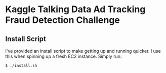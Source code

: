 # Kaggle Talking Data Ad Tracking Fraud Detection Challenge


## Install Script

I've provided an install script to make getting up and running quicker. I use this when spinning up a fresh EC2 instance. Simply run:

`$ ./install.sh`
